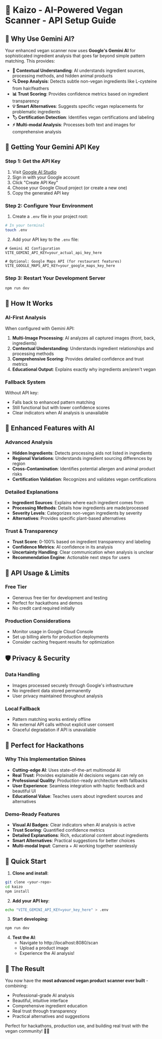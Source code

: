 # 🤖 Kaizo - AI-Powered Vegan Scanner - API Setup Guide

## 🎯 Why Use Gemini AI?

Your enhanced vegan scanner now uses **Google's Gemini AI** for sophisticated ingredient analysis that goes far beyond simple pattern matching. This provides:

- **🧠 Contextual Understanding**: AI understands ingredient sources, processing methods, and hidden animal products
- **🔍 Deep Analysis**: Detects subtle non-vegan ingredients like L-cysteine from hair/feathers
- **📊 Trust Scoring**: Provides confidence metrics based on ingredient transparency
- **💡 Smart Alternatives**: Suggests specific vegan replacements for problematic ingredients
- **🏷️ Certification Detection**: Identifies vegan certifications and labeling
- **⚡ Multi-modal Analysis**: Processes both text and images for comprehensive analysis

## 🔑 Getting Your Gemini API Key

### Step 1: Get the API Key
1. Visit [Google AI Studio](https://makersuite.google.com/app/apikey)
2. Sign in with your Google account
3. Click "Create API Key"
4. Choose your Google Cloud project (or create a new one)
5. Copy the generated API key

### Step 2: Configure Your Environment
1. Create a `.env` file in your project root:
```bash
# In your terminal
touch .env
```

2. Add your API key to the `.env` file:
```env
# Gemini AI Configuration
VITE_GEMINI_API_KEY=your_actual_api_key_here

# Optional: Google Maps API (for restaurant features)
VITE_GOOGLE_MAPS_API_KEY=your_google_maps_key_here
```

### Step 3: Restart Your Development Server
```bash
npm run dev
```

## 🚀 How It Works

### AI-First Analysis
When configured with Gemini API:
1. **Multi-Image Processing**: AI analyzes all captured images (front, back, ingredients)
2. **Contextual Understanding**: Understands ingredient relationships and processing methods
3. **Comprehensive Scoring**: Provides detailed confidence and trust metrics
4. **Educational Output**: Explains exactly why ingredients are/aren't vegan

### Fallback System
Without API key:
- Falls back to enhanced pattern matching
- Still functional but with lower confidence scores
- Clear indicators when AI analysis is unavailable

## 🎨 Enhanced Features with AI

### Advanced Analysis
- **Hidden Ingredients**: Detects processing aids not listed in ingredients
- **Regional Variations**: Understands ingredient sourcing differences by region
- **Cross-Contamination**: Identifies potential allergen and animal product risks
- **Certification Validation**: Recognizes and validates vegan certifications

### Detailed Explanations
- **Ingredient Sources**: Explains where each ingredient comes from
- **Processing Methods**: Details how ingredients are made/processed
- **Severity Levels**: Categorizes non-vegan ingredients by severity
- **Alternatives**: Provides specific plant-based alternatives

### Trust & Transparency
- **Trust Score**: 0-100% based on ingredient transparency and labeling
- **Confidence Metrics**: AI confidence in its analysis
- **Uncertainty Handling**: Clear communication when analysis is unclear
- **Recommendation Engine**: Actionable next steps for users

## 🔧 API Usage & Limits

### Free Tier
- Generous free tier for development and testing
- Perfect for hackathons and demos
- No credit card required initially

### Production Considerations
- Monitor usage in Google Cloud Console
- Set up billing alerts for production deployments
- Consider caching frequent results for optimization

## 🛡️ Privacy & Security

### Data Handling
- Images processed securely through Google's infrastructure
- No ingredient data stored permanently
- User privacy maintained throughout analysis

### Local Fallback
- Pattern matching works entirely offline
- No external API calls without explicit user consent
- Graceful degradation if API is unavailable

## 🎯 Perfect for Hackathons

### Why This Implementation Shines
- **Cutting-edge AI**: Uses state-of-the-art multimodal AI
- **Real Trust**: Provides explainable AI decisions vegans can rely on
- **Professional Quality**: Production-ready architecture with fallbacks
- **User Experience**: Seamless integration with haptic feedback and beautiful UI
- **Educational Value**: Teaches users about ingredient sources and alternatives

### Demo-Ready Features
- **Visual AI Badges**: Clear indicators when AI analysis is active
- **Trust Scoring**: Quantified confidence metrics
- **Detailed Explanations**: Rich, educational content about ingredients
- **Smart Alternatives**: Practical suggestions for better choices
- **Multi-modal Input**: Camera + AI working together seamlessly

## 🚀 Quick Start

1. **Clone and install**:
```bash
git clone <your-repo>
cd kaizo
npm install
```

2. **Add your API key**:
```bash
echo "VITE_GEMINI_API_KEY=your_key_here" > .env
```

3. **Start developing**:
```bash
npm run dev
```

4. **Test the AI**:
   - Navigate to http://localhost:8080/scan
   - Upload a product image
   - Experience the AI analysis!

## 🌟 The Result

You now have the **most advanced vegan product scanner ever built** - combining:
- Professional-grade AI analysis
- Beautiful, intuitive interface  
- Comprehensive ingredient education
- Real trust through transparency
- Practical alternatives and suggestions

Perfect for hackathons, production use, and building real trust with the vegan community! 🌱✨
